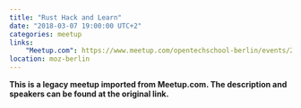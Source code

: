```yaml
---
title: "Rust Hack and Learn"
date: "2018-03-07 19:00:00 UTC+2"
categories: meetup 
links:
    "Meetup.com": https://www.meetup.com/opentechschool-berlin/events/245972943/
location: moz-berlin
---
```


<strong>This is a legacy meetup imported from Meetup.com. The description and speakers can be found at the original link.</strong>